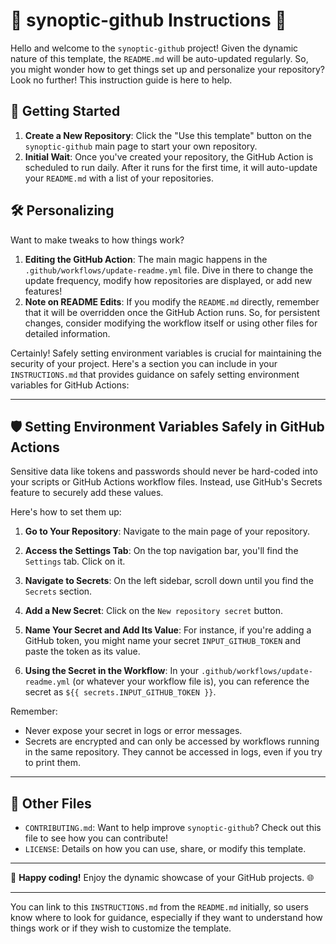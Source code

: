 # 🚀 synoptic-github Instructions 📖

Hello and welcome to the `synoptic-github` project! Given the dynamic nature of this template, the `README.md` will be auto-updated regularly. So, you might wonder how to get things set up and personalize your repository? Look no further! This instruction guide is here to help.

## 🌟 Getting Started

1. **Create a New Repository**: Click the "Use this template" button on the `synoptic-github` main page to start your own repository.
2. **Initial Wait**: Once you've created your repository, the GitHub Action is scheduled to run daily. After it runs for the first time, it will auto-update your `README.md` with a list of your repositories.

## 🛠 Personalizing

Want to make tweaks to how things work?

1. **Editing the GitHub Action**: The main magic happens in the `.github/workflows/update-readme.yml` file. Dive in there to change the update frequency, modify how repositories are displayed, or add new features!
2. **Note on README Edits**: If you modify the `README.md` directly, remember that it will be overridden once the GitHub Action runs. So, for persistent changes, consider modifying the workflow itself or using other files for detailed information.

Certainly! Safely setting environment variables is crucial for maintaining the security of your project. Here's a section you can include in your `INSTRUCTIONS.md` that provides guidance on safely setting environment variables for GitHub Actions:

---

## 🛡 Setting Environment Variables Safely in GitHub Actions

Sensitive data like tokens and passwords should never be hard-coded into your scripts or GitHub Actions workflow files. Instead, use GitHub's Secrets feature to securely add these values.

Here's how to set them up:

1. **Go to Your Repository**: Navigate to the main page of your repository.

2. **Access the Settings Tab**: On the top navigation bar, you'll find the `Settings` tab. Click on it.

3. **Navigate to Secrets**: On the left sidebar, scroll down until you find the `Secrets` section.

4. **Add a New Secret**: Click on the `New repository secret` button.

5. **Name Your Secret and Add Its Value**: For instance, if you're adding a GitHub token, you might name your secret `INPUT_GITHUB_TOKEN` and paste the token as its value.

6. **Using the Secret in the Workflow**: In your `.github/workflows/update-readme.yml` (or whatever your workflow file is), you can reference the secret as `${{ secrets.INPUT_GITHUB_TOKEN }}`.

Remember:

- Never expose your secret in logs or error messages.
- Secrets are encrypted and can only be accessed by workflows running in the same repository. They cannot be accessed in logs, even if you try to print them.

---

## 🔗 Other Files

- `CONTRIBUTING.md`: Want to help improve `synoptic-github`? Check out this file to see how you can contribute!
- `LICENSE`: Details on how you can use, share, or modify this template.

---

🎉 **Happy coding!** Enjoy the dynamic showcase of your GitHub projects. 🌐

---

You can link to this `INSTRUCTIONS.md` from the `README.md` initially, so users know where to look for guidance, especially if they want to understand how things work or if they wish to customize the template.
